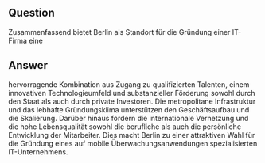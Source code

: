 ## Question

Zusammenfassend bietet Berlin als Standort für die Gründung einer IT-Firma eine 

## Answer

hervorragende Kombination aus Zugang zu qualifizierten Talenten, einem innovativen Technologieumfeld und substanzieller Förderung sowohl durch den Staat als auch durch private Investoren. Die metropolitane Infrastruktur und das lebhafte Gründungsklima unterstützen den Geschäftsaufbau und die Skalierung. Darüber hinaus fördern die internationale Vernetzung und die hohe Lebensqualität sowohl die berufliche als auch die persönliche Entwicklung der Mitarbeiter. Dies macht Berlin zu einer attraktiven Wahl für die Gründung eines auf mobile Überwachungsanwendungen spezialisierten IT-Unternehmens.